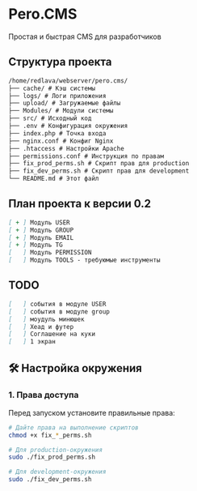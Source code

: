 # Pero.CMS

Простая и быстрая CMS для разработчиков

## Структура проекта

```markdown
/home/redlava/webserver/pero.cms/
├── cache/ # Кэш системы
├── logs/ # Логи приложения
├── upload/ # Загружаемые файлы
├── Modules/ # Модули системы
├── src/ # Исходный код
├── .env # Конфигурация окружения
├── index.php # Точка входа
├── nginx.conf # Конфиг Nginx
├── .htaccess # Настройки Apache
├── permissions.conf # Инструкция по правам
├── fix_prod_perms.sh # Скрипт прав для production
├── fix_dev_perms.sh # Скрипт прав для development
└── README.md # Этот файл

```

## План проекта к версии 0.2

```markdown
[ + ] Модуль USER
[ + ] Модуль GROUP
[ + ] Модуль EMAIL
[ + ] Модуль TG
[   ] Модуль PERMISSION
[   ] Модуль TOOLS - требуюмые инструменты

```

## TODO

```markdown
[   ] события в модуле USER
[   ] события в модуле group
[   ] моудуль минюшек
[   ] Хеад и футер
[   ] Соглашение на куки
[   ] 1 экран

```
## 🛠 Настройка окружения

### 1. Права доступа

Перед запуском установите правильные права:

```bash
# Дайте права на выполнение скриптов
chmod +x fix_*_perms.sh

# Для production-окружения
sudo ./fix_prod_perms.sh

# Для development-окружения
sudo ./fix_dev_perms.sh
```
